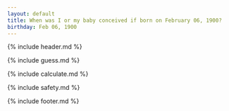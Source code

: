 ```yaml
---
layout: default
title: When was I or my baby conceived if born on February 06, 1900?
birthday: Feb 06, 1900
---
```


{% include header.md %}

{% include guess.md %}

{% include calculate.md %}

{% include safety.md %}

{% include footer.md %}



